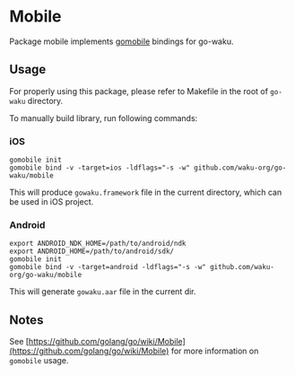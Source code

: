 # Mobile

Package mobile implements [gomobile](https://github.com/golang/mobile) bindings for go-waku. 

## Usage

For properly using this package, please refer to Makefile in the root of `go-waku` directory.

To manually build library, run following commands:

### iOS

```
gomobile init
gomobile bind -v -target=ios -ldflags="-s -w" github.com/waku-org/go-waku/mobile
```
This will produce `gowaku.framework` file in the current directory, which can be used in iOS project.

### Android

```
export ANDROID_NDK_HOME=/path/to/android/ndk
export ANDROID_HOME=/path/to/android/sdk/
gomobile init
gomobile bind -v -target=android -ldflags="-s -w" github.com/waku-org/go-waku/mobile
```
This will generate `gowaku.aar` file in the current dir.

## Notes

See [https://github.com/golang/go/wiki/Mobile](https://github.com/golang/go/wiki/Mobile) for more information on `gomobile` usage.
